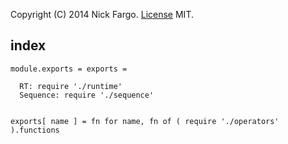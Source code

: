 Copyright (C) 2014 Nick Fargo. [License][] MIT.



## index

    module.exports = exports =

      RT: require './runtime'
      Sequence: require './sequence'


    exports[ name ] = fn for name, fn of ( require './operators' ).functions




[License]: https://raw.github.com/nickfargo/fl/master/LICENSE
